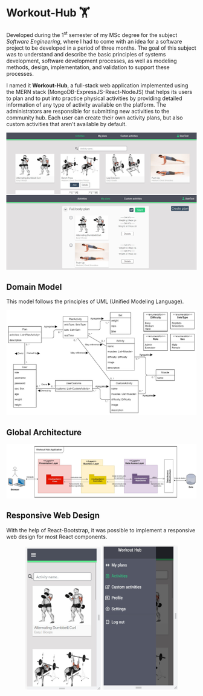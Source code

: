 # Workout-Hub 🏋️
Developed during the 1<sup>st</sup> semester of my MSc degree for the subject _Software Engineering_, where I had to come with an idea for a software project to be developed in a period of three months. The goal of this subject was to understand and describe the basic principles of systems development, software development processes, as well as modeling methods, design, implementation, and validation to support these processes.

I named it **Workout-Hub**, a full-stack web application implemented using the MERN stack (MongoDB-ExpressJS-React-NodeJS) that helps its users to plan and to put into practice physical activities by providing detailed information of any type of activity available on the platform. The administrators are responsible for submitting new activities to the community hub. Each user can create their own activity plans, but also custom activities that aren't available by default.
<p align="center">
<img src="https://github.com/Pexers/workout-hub/blob/main/images/image1.jpg" width="600">
<img src="https://github.com/Pexers/workout-hub/blob/main/images/image2.jpg" width="600">
</p>

## Domain Model
This model follows the principles of UML (Unified Modeling Language).
<p align="center">
<img src="https://github.com/Pexers/workout-hub/blob/main/images/domain_model.jpg" width="600">
</p>

## Global Architecture
<p align="center">
<img src="https://github.com/Pexers/workout-hub/blob/main/images/global_architecture.jpg" width="800">
</p>

## Responsive Web Design
With the help of React-Bootstrap, it was possible to implement a responsive web design for most React components.
<p align="center">
<img src="https://github.com/Pexers/workout-hub/blob/main/images/image3-mobile.jpg" width="200">
<img src="https://github.com/Pexers/workout-hub/blob/main/images/image4-mobile.jpg" width="200">
</p>
